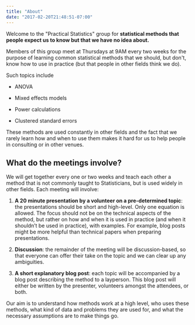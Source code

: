 ```yaml
---
title: "About"
date: "2017-02-20T21:48:51-07:00"
---
```




Welcome to the "Practical Statistics" group for **statistical methods that people expect us to know but that we have no idea about.**

Members of this group meet at Thursdays at 9AM every two weeks for the purpose of learning common statistical methods that we should, but don't, know how to use in practice (but that people in other fields think we do). 

Such topics include

* ANOVA

* Mixed effects models

* Power calculations

* Clustered standard errors

These methods are used constantly in other fields and the fact that we rarely learn how and when to use them makes it hard for us to help people in consulting or in other venues.  


## What do the meetings involve?

We will get together every one or two weeks and teach each other a method that is not commonly taught to Statisticians, but is used widely in other fields. Each meeting will involve:

1. **A 20 minute presentation by a volunteer on a pre-determined topic**: the presentations should be short and high-level. Only one equation is allowed. The focus should not be on the technical aspects of the method, but rather on how and when it is used in practice (and when it shouldn’t be used in practice), with examples. For example, blog posts might be more helpful than technical papers when preparing presentations. 

1. **Discussion**: the remainder of the meeting will be discussion-based, so that everyone can offer their take on the topic and we can clear up any ambiguities.

1. **A short explanatory blog post**: each topic will be accompanied by a blog post describing the method to a layperson. This blog post will either be written by the presenter, volunteers amongst the attendees, or both.


Our aim is to understand how methods work at a high level, who uses these methods, what kind of data and problems they are used for, and what the necessary assumptions are to make things go.

